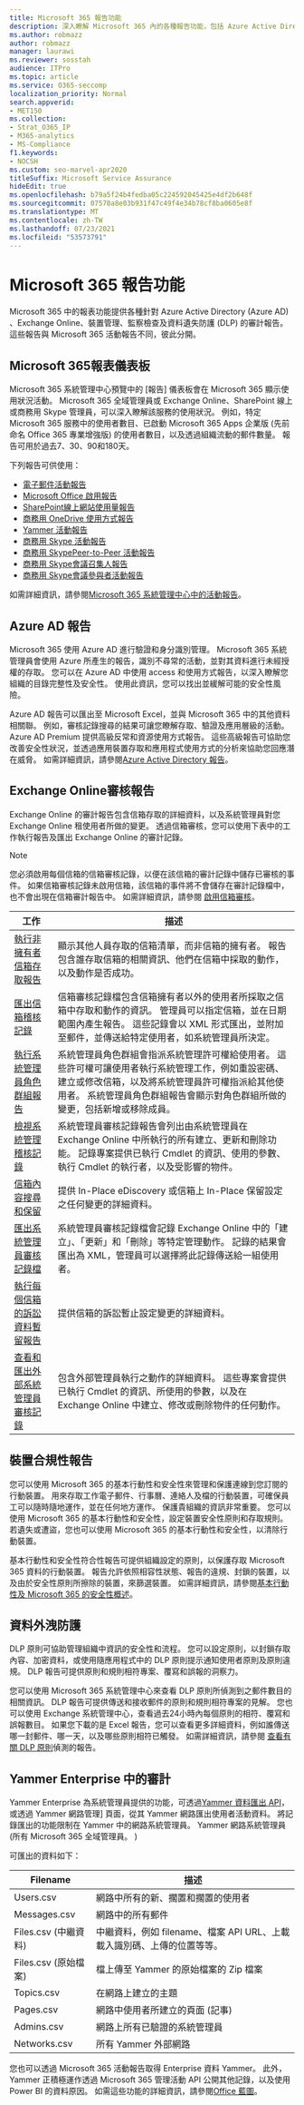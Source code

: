 ```yaml
---
title: Microsoft 365 報告功能
description: 深入瞭解 Microsoft 365 內的各種報告功能，包括 Azure Active Directory 和 Exchange Online。
ms.author: robmazz
author: robmazz
manager: laurawi
ms.reviewer: sosstah
audience: ITPro
ms.topic: article
ms.service: O365-seccomp
localization_priority: Normal
search.appverid:
- MET150
ms.collection:
- Strat_O365_IP
- M365-analytics
- MS-Compliance
f1.keywords:
- NOCSH
ms.custom: seo-marvel-apr2020
titleSuffix: Microsoft Service Assurance
hideEdit: true
ms.openlocfilehash: b79a5f24b4fedba05c224592045425e4df2b648f
ms.sourcegitcommit: 07578a8e03b931f47c49f4e34b78cf8ba0605e8f
ms.translationtype: MT
ms.contentlocale: zh-TW
ms.lasthandoff: 07/23/2021
ms.locfileid: "53573791"
---
```

# <a name="microsoft-365-reporting-features"></a>Microsoft 365 報告功能

Microsoft 365 中的報表功能提供各種針對 Azure Active Directory (Azure AD) 、Exchange Online、裝置管理、監察檢查及資料遺失防護 (DLP) 的審計報告。 這些報告與 Microsoft 365 活動報告不同，彼此分開。

## <a name="microsoft-365-reports-dashboard"></a>Microsoft 365報表儀表板

Microsoft 365 系統管理中心預覽中的 [報告] 儀表板會在 Microsoft 365 顯示使用狀況活動。 Microsoft 365 全域管理員或 Exchange Online、SharePoint 線上或商務用 Skype 管理員，可以深入瞭解該服務的使用狀況。 例如，特定 Microsoft 365 服務中的使用者數目、已啟動 Microsoft 365 Apps 企業版 (先前命名 Office 365 專業增強版) 的使用者數目，以及透過組織流動的郵件數量。 報告可用於過去7、30、90和180天。

下列報告可供使用：

- [電子郵件活動報告](https://support.office.com/article/Office-365-Reports-in-the-admin-center-preview--Email-activity-1cbe2c00-ca65-4fb9-9663-1bbfa58ebe44)
- [Microsoft Office 啟用報告](https://support.office.com/article/Office-365-Reports-in-the-admin-center-preview--Microsoft-Office-activations-87c24ae2-82e0-4d1e-be01-c3bcc3f18c60)
- [SharePoint線上網站使用量報告](https://support.office.com/article/Office-365-Reports-in-the-admin-center-preview--SharePoint-site-usage-4ecfb843-e5d5-464d-8bf6-7ed512a9b213)
- [商務用 OneDrive 使用方式報告](https://support.office.com/article/Office-365-Reports-in-the-Admin-Center-Preview--OneDrive-for-Business-usage-0de3b312-c4e8-4e4b-a02d-32b2f726a680)
- [Yammer 活動報告](https://support.office.com/article/View-the-Yammer-Activity-report-in-the-Office-365-admin-center-preview-c7c9f938-5b8e-4d52-b1a2-c7c32cb2312a)
- [商務用 Skype 活動報告](/SkypeForBusiness/skype-for-business-online-reporting/activity-report)
- [商務用 SkypePeer-to-Peer 活動報告](/SkypeForBusiness/skype-for-business-online-reporting/peer-to-peer-activity-report)
- [商務用 Skype會議召集人報告](/SkypeForBusiness/skype-for-business-online-reporting/conference-organizer-activity-report)
- [商務用 Skype會議參與者活動報告](/SkypeForBusiness/skype-for-business-online-reporting/conference-participant-activity-report)

如需詳細資訊，請參閱[Microsoft 365 系統管理中心中的活動報告](https://support.office.com/article/activity-reports-in-the-office-365-admin-center-0d6dfb17-8582-4172-a9a9-aed798150263)。

## <a name="azure-ad-reports"></a>Azure AD 報告

Microsoft 365 使用 Azure AD 進行驗證和身分識別管理。 Microsoft 365 系統管理員會使用 Azure 所產生的報告，識別不尋常的活動，並對其資料進行未經授權的存取。 您可以在 Azure AD 中使用 access 和使用方式報告，以深入瞭解您組織的目錄完整性及安全性。 使用此資訊，您可以找出並緩解可能的安全性風險。

Azure AD 報告可以匯出至 Microsoft Excel，並與 Microsoft 365 中的其他資料相關聯。 例如，審核記錄搜尋的結果可讓您瞭解存取、驗證及應用層級的活動。 Azure AD Premium 提供高級反常和資源使用方式報告。 這些高級報告可協助您改善安全性狀況，並透過應用裝置存取和應用程式使用方式的分析來協助您回應潛在威脅。 如需詳細資訊，請參閱[Azure Active Directory 報告](/azure/active-directory/reports-monitoring/overview-reports/)。

## <a name="exchange-online-audit-reports"></a>Exchange Online審核報告

Exchange Online 的審計報告包含信箱存取的詳細資料，以及系統管理員對您 Exchange Online 租使用者所做的變更。 透過信箱審核，您可以使用下表中的工作執行報告及匯出 Exchange Online 的審計記錄。

> [!NOTE]
> 您必須啟用每個信箱的信箱審核記錄，以便在該信箱的審計記錄中儲存已審核的事件。 如果信箱審核記錄未啟用信箱，該信箱的事件將不會儲存在審計記錄檔中，也不會出現在信箱審計報告中。 如需詳細資訊，請參閱 [啟用信箱審核](https://support.office.com/article/Enable-mailbox-auditing-in-Office-365-aaca8987-5b62-458b-9882-c28476a66918)。

| 工作 | 描述 |
|----------------------------------------------|----------------------------------------------------------------------------------------------------------------------------------------------------------------------------------------------------------------------------------------------------------------------------------------------------------------------------------------------------------|
| [執行非擁有者信箱存取報告](/exchange/security-and-compliance/exchange-auditing-reports/non-owner-mailbox-access-report) | 顯示其他人員存取的信箱清單，而非信箱的擁有者。 報告包含誰存取信箱的相關資訊、他們在信箱中採取的動作，以及動作是否成功。 |
| [匯出信箱稽核記錄](/exchange/security-and-compliance/exchange-auditing-reports/export-mailbox-audit-logs) | 信箱審核記錄檔包含信箱擁有者以外的使用者所採取之信箱中存取和動作的資訊。 管理員可以指定信箱，並在日期範圍內產生報告。 這些記錄會以 XML 形式匯出，並附加至郵件，並傳送給特定使用者，如系統管理員所決定。 |
| [執行系統管理員角色群組報告](/Office365/SecurityCompliance/eop/run-an-administrator-role-group-report-in-eop-eop) | 系統管理員角色群組會指派系統管理許可權給使用者。 這些許可權可讓使用者執行系統管理工作，例如重設密碼、建立或修改信箱，以及將系統管理員許可權指派給其他使用者。 系統管理員角色群組報告會顯示對角色群組所做的變更，包括新增或移除成員。 |
| [檢視系統管理稽核記錄](/exchange/security-and-compliance/exchange-auditing-reports/view-administrator-audit-log) | 系統管理員審核記錄報告會列出由系統管理員在 Exchange Online 中所執行的所有建立、更新和刪除功能。 記錄專案提供已執行 Cmdlet 的資訊、使用的參數、執行 Cmdlet 的執行者，以及受影響的物件。 |
| [信箱內容搜尋和保留](/exchange/security-and-compliance/in-place-ediscovery/in-place-ediscovery) | 提供 In-Place eDiscovery 或信箱上 In-Place 保留設定之任何變更的詳細資料。 |
| [匯出系統管理員審核記錄檔](/exchange/security-and-compliance/exchange-auditing-reports/search-role-group-changes) | 系統管理員審核記錄檔會記錄 Exchange Online 中的「建立」、「更新」和「刪除」等特定管理動作。 記錄的結果會匯出為 XML，管理員可以選擇將此記錄傳送給一組使用者。 |
| [執行每個信箱的訴訟資料暫留報告](/exchange/security-and-compliance/exchange-auditing-reports/per-mailbox-litigation-hold-report) | 提供信箱的訴訟暫止設定變更的詳細資料。 |
| [查看和匯出外部系統管理員審核記錄](/exchange/security-and-compliance/exchange-auditing-reports/view-external-admin-audit-log) | 包含外部管理員執行之動作的詳細資料。 這些專案會提供已執行 Cmdlet 的資訊、所使用的參數，以及在 Exchange Online 中建立、修改或刪除物件的任何動作。 |

## <a name="device-compliance-reports"></a>裝置合規性報告

您可以使用 Microsoft 365 的基本行動性和安全性來管理和保護連線到您訂閱的行動裝置。 用來存取工作電子郵件、行事曆、連絡人及檔的行動裝置，可確保員工可以隨時隨地運作，並在任何地方運作。 保護貴組織的資訊非常重要。 您可以使用 Microsoft 365 的基本行動性和安全性，設定裝置安全性原則和存取規則。 若遺失或遭盜，您也可以使用 Microsoft 365 的基本行動性和安全性，以清除行動裝置。

基本行動性和安全性符合性報告可提供組織設定的原則，以保護存取 Microsoft 365 資料的行動裝置。 報告允許依照相容性狀態、報告的違規、封鎖的裝置，以及由於安全性原則所擦除的裝置，來篩選裝置。 如需詳細資訊，請參閱[基本行動性及 Microsoft 365 的安全性概述](https://support.microsoft.com/office/overview-of-basic-mobility-and-security-for-microsoft-365-faa7d8e5-645d-4d59-839c-c8d4c1869e4a)。

## <a name="data-loss-prevention"></a>資料外洩防護

DLP 原則可協助管理組織中資訊的安全性和流程。 您可以設定原則，以封鎖存取內容、加密資料，或使用隨應用程式中的 DLP 原則提示通知使用者原則及原則違規。 DLP 報告可提供原則和規則相符專案、覆寫和誤報的洞察力。

您可以使用 Microsoft 365 系統管理中心來查看 DLP 原則所偵測到之郵件數目的相關資訊。 DLP 報告可提供傳送和接收郵件的原則和規則相符專案的見解。 您也可以使用 Exchange 系統管理中心，查看過去24小時內每個原則的相符、覆寫和誤報數目。 如果您下載的是 Excel 報告，您可以查看更多詳細資料，例如誰傳送哪一封郵件、哪一天，以及哪些原則相符已觸發。 如需詳細資訊，請參閱 [查看有關 DLP 原則](/previous-versions/exchange-server/exchange-150/jj889415(v=exchg.150))偵測的報告。

## <a name="auditing-in-yammer-enterprise"></a>Yammer Enterprise 中的審計

Yammer Enterprise 為系統管理員提供的功能，可透過[Yammer 資料匯出 API](https://support.office.com/article/export-data-from-yammer-enterprise-b303d8f3-007d-4ad4-81f8-54fb1ecfb3f2)，或透過 Yammer 網路管理] 頁面，從其 Yammer 網路匯出使用者活動資料。 將記錄匯出的功能限制在 Yammer 中的網路系統管理員。 Yammer 網路系統管理員 (所有 Microsoft 365 全域管理員。 ) 

可匯出的資料如下：

| Filename | 描述 |
|----------------------------|-------------------------------------------------------------------------|
| Users.csv | 網路中所有的新、擱置和擱置的使用者 |
| Messages.csv | 網路中的所有郵件 |
| Files.csv (中繼資料)  | 中繼資料，例如 filename、檔案 API URL、上載載入識別碼、上傳的位置等等。 |
| Files.csv (原始檔案)  | 檔上傳至 Yammer 的原始檔案的 Zip 檔案 |
| Topics.csv | 在網路上建立的主題 |
| Pages.csv | 網路中使用者所建立的頁面 (記事)  |
| Admins.csv | 網路上所有已驗證的系統管理員 |
| Networks.csv | 所有 Yammer 外部網路 |

您也可以透過 Microsoft 365 活動報告取得 Enterprise 資料 Yammer。 此外，Yammer 正積極運作透過 Microsoft 365 管理活動 API 公開其他記錄，以及使用 Power BI 的資料原因。 如需這些功能的詳細資訊，請參閱[Office 藍圖](https://fasttrack.microsoft.com/roadmap?filters=yammer)。
